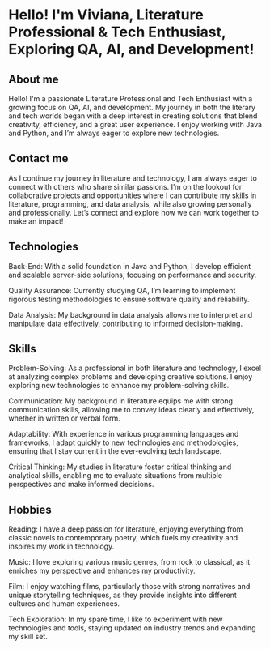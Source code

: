 # Hello! I'm Viviana, Literature Professional & Tech Enthusiast, Exploring QA, AI, and Development! 

## About me
Hello! I'm a passionate Literature Professional and Tech Enthusiast with a growing focus on QA, AI, and development. My journey in both the literary and tech worlds began with a deep interest in creating solutions that blend creativity, efficiency, and a great user experience. I enjoy working with Java and Python, and I’m always eager to explore new technologies.  

## Contact me
As I continue my journey in literature and technology, I am always eager to connect with others who share similar passions. I’m on the lookout for collaborative projects and opportunities where I can contribute my skills in literature, programming, and data analysis, while also growing personally and professionally. Let’s connect and explore how we can work together to make an impact!

## Technologies
Back-End: With a solid foundation in Java and Python, I develop efficient and scalable server-side solutions, focusing on performance and security.

Quality Assurance: Currently studying QA, I’m learning to implement rigorous testing methodologies to ensure software quality and reliability.

Data Analysis: My background in data analysis allows me to interpret and manipulate data effectively, contributing to informed decision-making.

## Skills
Problem-Solving: As a professional in both literature and technology, I excel at analyzing complex problems and developing creative solutions. I enjoy exploring new technologies to enhance my problem-solving skills.

Communication: My background in literature equips me with strong communication skills, allowing me to convey ideas clearly and effectively, whether in written or verbal form.

Adaptability: With experience in various programming languages and frameworks, I adapt quickly to new technologies and methodologies, ensuring that I stay current in the ever-evolving tech landscape.

Critical Thinking: My studies in literature foster critical thinking and analytical skills, enabling me to evaluate situations from multiple perspectives and make informed decisions.



## Hobbies
Reading: I have a deep passion for literature, enjoying everything from classic novels to contemporary poetry, which fuels my creativity and inspires my work in technology.

Music: I love exploring various music genres, from rock to classical, as it enriches my perspective and enhances my productivity.

Film: I enjoy watching films, particularly those with strong narratives and unique storytelling techniques, as they provide insights into different cultures and human experiences.

Tech Exploration: In my spare time, I like to experiment with new technologies and tools, staying updated on industry trends and expanding my skill set.